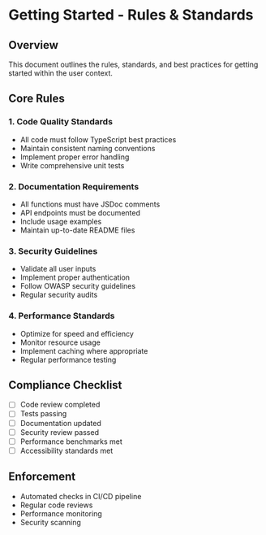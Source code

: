 # Getting Started - Rules & Standards

## Overview
This document outlines the rules, standards, and best practices for getting started within the user context.

## Core Rules

### 1. Code Quality Standards
- All code must follow TypeScript best practices
- Maintain consistent naming conventions
- Implement proper error handling
- Write comprehensive unit tests

### 2. Documentation Requirements
- All functions must have JSDoc comments
- API endpoints must be documented
- Include usage examples
- Maintain up-to-date README files

### 3. Security Guidelines
- Validate all user inputs
- Implement proper authentication
- Follow OWASP security guidelines
- Regular security audits

### 4. Performance Standards
- Optimize for speed and efficiency
- Monitor resource usage
- Implement caching where appropriate
- Regular performance testing

## Compliance Checklist
- [ ] Code review completed
- [ ] Tests passing
- [ ] Documentation updated
- [ ] Security review passed
- [ ] Performance benchmarks met
- [ ] Accessibility standards met

## Enforcement
- Automated checks in CI/CD pipeline
- Regular code reviews
- Performance monitoring
- Security scanning
